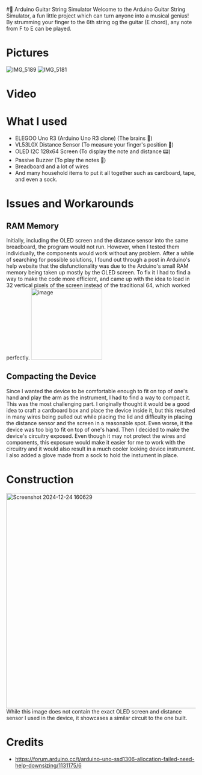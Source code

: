#🎸 Arduino Guitar String Simulator
Welcome to the Arduino Guitar String Simulator, a fun little project which can turn anyone into a musical genius! By strumming your finger to the 6th string og the guitar (E chord), any note from F to E can be played.

# Pictures
![IMG_5189](https://github.com/user-attachments/assets/93107da9-ad19-4963-b47c-17b8ddd1c6f5)
![IMG_5181](https://github.com/user-attachments/assets/7567666e-c596-44ae-9d4f-326f34ecc97b)

# Video


# What I used
* ELEGOO Uno R3 (Arduino Uno R3 clone) (The brains 🧠)
* VL53L0X Distance Sensor (To measure your finger's position 🎯)
* OLED I2C 128x64 Screen (To display the note and distance 📟)
* Passive Buzzer (To play the notes 🎵)
* Breadboard and a lot of wires
* And many household items to put it all together such as cardboard, tape, and even a sock.

# Issues and Workarounds

## RAM Memory
Initially, including the OLED screen and the distance sensor into the same breadboard, the program would not run. However, when I tested them individually, the components would work without any problem. After a while of searching for possible solutions, I found out through a post in Arduino's help website that the disfunctionality was due to the Arduino's small RAM memory being taken up mostly by the OLED screen. 
To fix it I had to find a way to make the code more efficient, and came up with the idea to load in 32 vertical pixels of the screen instead of the traditional 64, which worked perfectly. 
<img width="189" alt="image" src="https://github.com/user-attachments/assets/42fc94f3-ad04-415e-aab3-0ef5aaca936a" />

## Compacting the Device
Since I wanted the device to be comfortable enough to fit on top of one's hand and play the arm as the instrument, I had to find a way to compact it. This was the most challenging part. 
I originally thought it would be a good idea to craft a cardboard box and place the device inside it, but this resulted in many wires being pulled out while placing the lid and difficulty in placing the distance sensor and the screen in a reasonable spot. Even worse, it the device was too big to fit on top of one's hand.
Then I decided to make the device's circuitry exposed. Even though it may not protect the wires and components, this exposure would make it easier for me to work with the circuitry and it would also result in a much cooler looking device instrument. 
I also added a glove made from a sock to hold the instument in place.

# Construction
<img width="571" alt="Screenshot 2024-12-24 160629" src="https://github.com/user-attachments/assets/46c3d35f-ed0a-4050-b371-51b8217652b3" />
While this image does not contain the exact OLED screen and distance sensor I used in the device, it showcases a similar circuit to the one built.

# Credits
* https://forum.arduino.cc/t/arduino-uno-ssd1306-allocation-failed-need-help-downsizing/1131175/6
